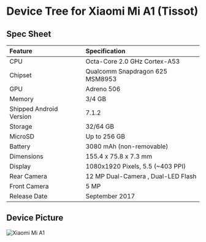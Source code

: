 # Device Tree for Xiaomi Mi A1 (Tissot)

## Spec Sheet

| Feature                 | Specification                     |
| :---------------------- | :-------------------------------- |
| CPU                     | Octa-Core 2.0 GHz Cortex-A53      |
| Chipset                 | Qualcomm Snapdragon 625 MSM8953   |
| GPU                     | Adreno 506                        |
| Memory                  | 3/4 GB                            |
| Shipped Android Version | 7.1.2                             |
| Storage                 | 32/64 GB                          |
| MicroSD                 | Up to 256 GB                      |
| Battery                 | 3080 mAh (non-removable)          |
| Dimensions              | 155.4 x 75.8 x 7.3 mm             |
| Display                 | 1080x1920 Pixels, 5.5 (~403 PPI)  |
| Rear Camera             | 12 MP Dual-Camera , Dual-LED Flash|
| Front Camera            | 5 MP                              |
| Release Date            | September 2017                    |  

## Device Picture

![Xiaomi Mi A1](https://i.imgur.com/4UF7PpM.png "Xiaomi Mi A1")
